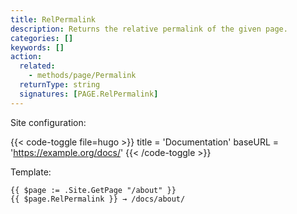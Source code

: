 ```yaml
---
title: RelPermalink
description: Returns the relative permalink of the given page.
categories: []
keywords: []
action:
  related:
    - methods/page/Permalink
  returnType: string
  signatures: [PAGE.RelPermalink]
---
```


Site configuration:

{{< code-toggle file=hugo >}}
title = 'Documentation'
baseURL = 'https://example.org/docs/'
{{< /code-toggle >}}

Template:

```go-html-template
{{ $page := .Site.GetPage "/about" }}
{{ $page.RelPermalink }} → /docs/about/
```
